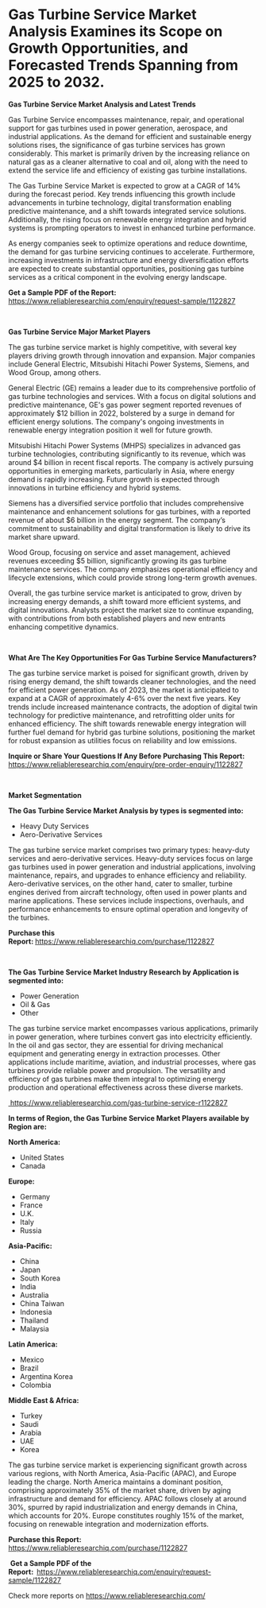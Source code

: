 <p><h1>Gas Turbine Service Market Analysis Examines its Scope on Growth Opportunities, and Forecasted Trends Spanning from 2025 to 2032.</h1></p><p><strong>Gas Turbine Service Market Analysis and Latest Trends</strong></p>
<p><p>Gas Turbine Service encompasses maintenance, repair, and operational support for gas turbines used in power generation, aerospace, and industrial applications. As the demand for efficient and sustainable energy solutions rises, the significance of gas turbine services has grown considerably. This market is primarily driven by the increasing reliance on natural gas as a cleaner alternative to coal and oil, along with the need to extend the service life and efficiency of existing gas turbine installations.</p><p>The Gas Turbine Service Market is expected to grow at a CAGR of 14% during the forecast period. Key trends influencing this growth include advancements in turbine technology, digital transformation enabling predictive maintenance, and a shift towards integrated service solutions. Additionally, the rising focus on renewable energy integration and hybrid systems is prompting operators to invest in enhanced turbine performance.</p><p>As energy companies seek to optimize operations and reduce downtime, the demand for gas turbine servicing continues to accelerate. Furthermore, increasing investments in infrastructure and energy diversification efforts are expected to create substantial opportunities, positioning gas turbine services as a critical component in the evolving energy landscape.</p></p>
<p><strong>Get a Sample PDF of the Report:&nbsp;</strong> <a href="https://www.reliableresearchiq.com/enquiry/request-sample/1122827?utm_campaign=2386&utm_medium=2&utm_source=Github&utm_content=ia&utm_term=13022025&utm_id=gas-turbine-service">https://www.reliableresearchiq.com/enquiry/request-sample/1122827</a></p>
<p>&nbsp;</p>
<p><strong>Gas Turbine Service Major Market Players</strong></p>
<p><p>The gas turbine service market is highly competitive, with several key players driving growth through innovation and expansion. Major companies include General Electric, Mitsubishi Hitachi Power Systems, Siemens, and Wood Group, among others. </p><p>General Electric (GE) remains a leader due to its comprehensive portfolio of gas turbine technologies and services. With a focus on digital solutions and predictive maintenance, GE's gas power segment reported revenues of approximately $12 billion in 2022, bolstered by a surge in demand for efficient energy solutions. The company's ongoing investments in renewable energy integration position it well for future growth.</p><p>Mitsubishi Hitachi Power Systems (MHPS) specializes in advanced gas turbine technologies, contributing significantly to its revenue, which was around $4 billion in recent fiscal reports. The company is actively pursuing opportunities in emerging markets, particularly in Asia, where energy demand is rapidly increasing. Future growth is expected through innovations in turbine efficiency and hybrid systems.</p><p>Siemens has a diversified service portfolio that includes comprehensive maintenance and enhancement solutions for gas turbines, with a reported revenue of about $6 billion in the energy segment. The company’s commitment to sustainability and digital transformation is likely to drive its market share upward.</p><p>Wood Group, focusing on service and asset management, achieved revenues exceeding $5 billion, significantly growing its gas turbine maintenance services. The company emphasizes operational efficiency and lifecycle extensions, which could provide strong long-term growth avenues.</p><p>Overall, the gas turbine service market is anticipated to grow, driven by increasing energy demands, a shift toward more efficient systems, and digital innovations. Analysts project the market size to continue expanding, with contributions from both established players and new entrants enhancing competitive dynamics.</p></p>
<p>&nbsp;</p>
<p><strong>What Are The Key Opportunities For Gas Turbine Service Manufacturers?</strong></p>
<p><p>The gas turbine service market is poised for significant growth, driven by rising energy demand, the shift towards cleaner technologies, and the need for efficient power generation. As of 2023, the market is anticipated to expand at a CAGR of approximately 4-6% over the next five years. Key trends include increased maintenance contracts, the adoption of digital twin technology for predictive maintenance, and retrofitting older units for enhanced efficiency. The shift towards renewable energy integration will further fuel demand for hybrid gas turbine solutions, positioning the market for robust expansion as utilities focus on reliability and low emissions.</p></p>
<p><strong>Inquire or Share Your Questions If Any Before Purchasing This Report:</strong> <a href="https://www.reliableresearchiq.com/enquiry/pre-order-enquiry/1122827?utm_campaign=2386&utm_medium=2&utm_source=Github&utm_content=ia&utm_term=13022025&utm_id=gas-turbine-service">https://www.reliableresearchiq.com/enquiry/pre-order-enquiry/1122827</a></p>
<p>&nbsp;</p>
<p><strong>Market Segmentation</strong></p>
<p><strong>The Gas Turbine Service Market Analysis by types is segmented into:</strong></p>
<p><ul><li>Heavy Duty Services</li><li>Aero-Derivative Services</li></ul></p>
<p><p>The gas turbine service market comprises two primary types: heavy-duty services and aero-derivative services. Heavy-duty services focus on large gas turbines used in power generation and industrial applications, involving maintenance, repairs, and upgrades to enhance efficiency and reliability. Aero-derivative services, on the other hand, cater to smaller, turbine engines derived from aircraft technology, often used in power plants and marine applications. These services include inspections, overhauls, and performance enhancements to ensure optimal operation and longevity of the turbines.</p></p>
<p><strong>Purchase this Report:&nbsp;</strong><a href="https://www.reliableresearchiq.com/purchase/1122827?utm_campaign=2386&utm_medium=2&utm_source=Github&utm_content=ia&utm_term=13022025&utm_id=gas-turbine-service">https://www.reliableresearchiq.com/purchase/1122827</a></p>
<p>&nbsp;</p>
<p><strong>The Gas Turbine Service Market Industry Research by Application is segmented into:</strong></p>
<p><ul><li>Power Generation</li><li>Oil & Gas</li><li>Other</li></ul></p>
<p><p>The gas turbine service market encompasses various applications, primarily in power generation, where turbines convert gas into electricity efficiently. In the oil and gas sector, they are essential for driving mechanical equipment and generating energy in extraction processes. Other applications include maritime, aviation, and industrial processes, where gas turbines provide reliable power and propulsion. The versatility and efficiency of gas turbines make them integral to optimizing energy production and operational effectiveness across these diverse markets.</p></p>
<p><a href="https://www.reliableresearchiq.com/gas-turbine-service-r1122827?utm_campaign=2386&utm_medium=2&utm_source=Github&utm_content=ia&utm_term=13022025&utm_id=gas-turbine-service">&nbsp;https://www.reliableresearchiq.com/gas-turbine-service-r1122827</a></p>
<p><strong>In terms of Region, the Gas Turbine Service Market Players available by Region are:</strong></p>
<p>
    <p> <strong> North America: </strong>
        <ul>
            <li>United States</li>
            <li>Canada</li>
        </ul>
        </p> 
    <p> <strong> Europe: </strong>
        <ul>
            <li>Germany</li>
            <li>France</li>
            <li>U.K.</li>
            <li>Italy</li>
            <li>Russia</li>
        </ul>
        </p> 
    <p> <strong> Asia-Pacific: </strong>
        <ul>
            <li>China</li>
            <li>Japan</li>
            <li>South Korea</li>
            <li>India</li>
            <li>Australia</li>
            <li>China Taiwan</li>
            <li>Indonesia</li>
            <li>Thailand</li>
            <li>Malaysia</li>
        </ul>
        </p> 
    <p> <strong> Latin America: </strong>
        <ul>
            <li>Mexico</li>
            <li>Brazil</li>
            <li>Argentina Korea</li>
            <li>Colombia</li>
        </ul>
        </p> 
    <p> <strong> Middle East & Africa: </strong>
        <ul>
            <li>Turkey</li>
            <li>Saudi</li>
            <li>Arabia</li>
            <li>UAE</li>
            <li>Korea</li>
        </ul>
    </p>
    </p>
<p><p>The gas turbine service market is experiencing significant growth across various regions, with North America, Asia-Pacific (APAC), and Europe leading the charge. North America maintains a dominant position, comprising approximately 35% of the market share, driven by aging infrastructure and demand for efficiency. APAC follows closely at around 30%, spurred by rapid industrialization and energy demands in China, which accounts for 20%. Europe constitutes roughly 15% of the market, focusing on renewable integration and modernization efforts.</p></p>
<p><strong>Purchase this Report: </strong><a href="https://www.reliableresearchiq.com/purchase/1122827?utm_campaign=2386&utm_medium=2&utm_source=Github&utm_content=ia&utm_term=13022025&utm_id=gas-turbine-service">https://www.reliableresearchiq.com/purchase/1122827</a></p>
<p>&nbsp;<strong>Get a Sample PDF of the Report:&nbsp;&nbsp;</strong><a href="https://www.reliableresearchiq.com/enquiry/request-sample/1122827?utm_campaign=2386&utm_medium=2&utm_source=Github&utm_content=ia&utm_term=13022025&utm_id=gas-turbine-service">https://www.reliableresearchiq.com/enquiry/request-sample/1122827</a></p>
<p><strong></strong></p>
<p>Check more reports on <a href="https://www.reliableresearchiq.com/?utm_campaign=2386&utm_medium=2&utm_source=Github&utm_content=ia&utm_term=13022025&utm_id=gas-turbine-service">https://www.reliableresearchiq.com/</a></p>